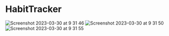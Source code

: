 # HabitTracker

![Screenshot 2023-03-30 at 9 31 46](https://user-images.githubusercontent.com/23187781/228697821-e7eaa594-3206-4468-a981-d1df5f043466.png)
![Screenshot 2023-03-30 at 9 31 50](https://user-images.githubusercontent.com/23187781/228697829-5635fbee-1679-4d91-9b3e-26e06880a786.png)
![Screenshot 2023-03-30 at 9 31 55](https://user-images.githubusercontent.com/23187781/228697836-33641ceb-d162-47c5-b5f7-05a7eab9a1ea.png)

